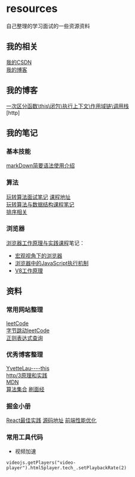 # resources
自己整理的学习面试的一些资源资料

## 我的相关
[我的CSDN](https://blog.csdn.net/m0_37421169)  
[我的博客](https://ajingei.github.io/)

<!-- ## 目录 -->
## 我的博客
[一次区分函数\this\闭包\执行上下文\作用域链\调用栈]()   
[http]

## 我的笔记
### 基本技能
[markDown简要语法使用介绍](markdown.md)

### 算法
[玩转算法面试笔记](算法/玩转算法面试笔记.md)  [课程地址](https://coding.imooc.com/class/chapter/82.html#Anchor)   
[玩转算法与数据结构课程笔记](算法/玩转算法与数据结构课程笔记.md)  
[排序相关](算法/排序/排序.md)

### 浏览器
[浏览器工作原理与实践课程](https://time.geekbang.org/column/intro/216)笔记：
- [宏观视角下的浏览器](浏览器/浏览器工作原理与实践/1宏观视角下的浏览器.md)
- [浏览器中的JavaScript执行机制](浏览器/浏览器工作原理与实践/2浏览器中的JavaScript执行机制.md)
- [V8工作原理](浏览器/浏览器工作原理与实践/3V8工作原理.md)

## 资料
### 常用网站整理
[leetCode](https://leetcode-cn.com/problemset/lcof/)  
[字节跳动leetCode](https://leetcode-cn.com/explore/interview/card/bytedance/)  
[正则表达式查询](https://tool.oschina.net/uploads/apidocs/jquery/regexp.html)

### 优秀博客整理
[YvetteLau----this](https://github.com/YvetteLau/Blog/issues/6)  
[http/3原理和实践](https://mp.weixin.qq.com/s/7tKgSmkMWHdIyvrTWJE8sg?scene=25#wechat_redirect)  
[MDN](https://developer.mozilla.org/zh-CN/docs/Web/JavaScript/Reference/Global_Objects/Math)  
[算法集合](http://www.conardli.top/docs/dataStructure/%E4%BA%8C%E5%8F%89%E6%A0%91/%E4%BA%8C%E5%8F%89%E6%A0%91%E7%9A%84%E5%9F%BA%E6%9C%AC%E6%93%8D%E4%BD%9C.html#%E5%AE%8C%E5%85%A8%E4%BA%8C%E5%8F%89%E6%A0%91%E7%9A%84%E4%B8%80%E4%BA%9B%E5%85%AC%E5%BC%8F)
[刷面经](https://juejin.im/post/5eb55ceb6fb9a0436748297d#heading-130)

### 掘金小册
[React最佳实践](https://juejin.im/book/5ba42844f265da0a8a6aa5e9/section/5ba42844f265da0aa74f24a5)   [源码地址](https://github.com/mocheng/react-practice)
[前端性能优化](https://juejin.im/book/5b936540f265da0a9624b04b)
### 常用工具代码
- 视频加速
```
videojs.getPlayers("video-player").html5player.tech_.setPlaybackRate(2)
```